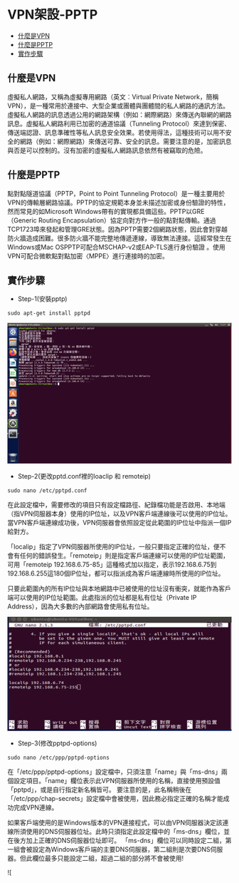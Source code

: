 # VPN架設-PPTP

<!-- vim-markdown-toc GFM -->
* [什麼是VPN](#什麼是vpn)
* [什麼是PPTP](#什麼是pptp)
* [實作步驟](#實作步驟)

<!-- vim-markdown-toc -->

## 什麼是VPN
虛擬私人網路，又稱為虛擬專用網路（英文︰Virtual Private Network，簡稱VPN），是一種常用於連接中、大型企業或團體與團體間的私人網路的通訊方法。虛擬私人網路的訊息透過公用的網路架構（例如：網際網路）來傳送內聯網的網路訊息。虛擬私人網路利用已加密的通道協議（Tunneling Protocol）來達到保密、傳送端認證、訊息準確性等私人訊息安全效果。若使用得法，這種技術可以用不安全的網路（例如：網際網路）來傳送可靠、安全的訊息。需要注意的是，加密訊息與否是可以控制的。沒有加密的虛擬私人網路訊息依然有被竊取的危險。

## 什麼是PPTP
點對點隧道協議（PPTP，Point to Point Tunneling Protocol）是一種主要用於VPN的傳輸層網路協議。PPTP的協定規範本身並未描述加密或身份驗證的特性，然而常見的如Microsoft Windows帶有的實現都具備這些。PPTP以GRE（Generic Routing Encapsulation）協定向對方作一般的點對點傳輸。通過TCP1723埠來發起和管理GRE狀態。因為PPTP需要2個網路狀態，因此會對穿越防火牆造成困難。很多防火牆不能完整地傳遞連線，導致無法連接。這經常發生在Windows或Mac OSPPTP可配合MSCHAP-v2或EAP-TLS進行身份驗證 。使用VPN可配合微軟點對點加密〈MPPE〉進行連接時的加密。

## 實作步驟
- Step-1(安裝pptp)

```
sudo apt-get install pptpd
```
![installpptpd](vpn/instllpptpd.png)

- Step-2(更改pptd.conf裡的loaclip 和 remoteip)

```
sudo nano /etc/pptpd.conf
```

在此設定檔中，需要修改的項目只有設定檔路徑、紀錄檔功能是否啟用、本地端（指VPN伺服器本身）使用的IP位址，以及VPN客戶端連線後可以使用的IP位址。當VPN客戶端連線成功後，VPN伺服器會依照設定從此範圍的IP位址中指派一個IP給對方。

「localip」指定了VPN伺服器所使用的IP位址，一般只要指定正確的位址，便不會有任何的錯誤發生。「remoteip」則是指定客戶端連線可以使用的IP位址範圍，可用「remoteip 192.168.6.75-85」這種格式加以指定，表示192.168.6.75到192.168.6.255這180個IP位址，都可以指派成為客戶端連線時所使用的IP位址。

只要此範圍內的所有IP位址與本地網路中已被使用的位址沒有衝突，就能作為客戶端可以使用的IP位址範圍。此處指派的位址都是私有位址（Private IP Address），因為大多數的內部網路會使用私有位址。

![pptpdconf](vpn/pptpdconf.png)

- Step-3(修改pptpd-options)

```
sudo nano /etc/ppp/pptpd-options
```
在「/etc/ppp/pptpd-options」設定檔中，只須注意「name」與「ms-dns」兩個設定項目。「name」欄位表示此VPN伺服器所使用的名稱，直接使用預設值「pptpd」，或是自行指定新名稱皆可。
要注意的是，此名稱稍後在「/etc/ppp/chap-secrets」設定檔中會被使用，因此務必指定正確的名稱才能成功完成VPN連線。

如果客戶端使用的是Windows版本的VPN連接程式，可以由VPN伺服器決定該連線所須使用的DNS伺服器位址。此時只須指定此設定檔中的「ms-dns」欄位，並在後方加上正確的DNS伺服器位址即可。
「ms-dns」欄位可以同時設定二組，第一組會被設定為Windows客戶端的主要DNS伺服器，第二組則是次要DNS伺服器。但此欄位最多只能設定二組，超過二組的部分將不會被使用!

![

